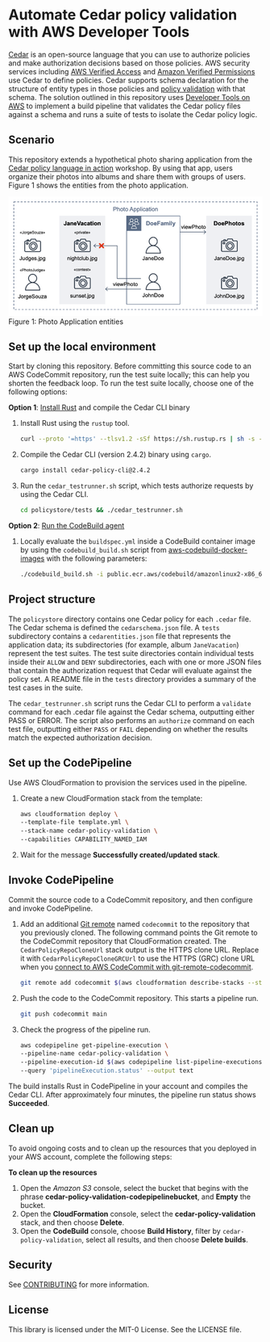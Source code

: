 # Automate Cedar policy validation with AWS Developer Tools

[Cedar](https://www.cedarpolicy.com/) is an open-source language that you can use to authorize policies and make authorization decisions based on those policies. AWS security services including [AWS Verified Access](https://aws.amazon.com/verified-access/) and [Amazon Verified Permissions](https://aws.amazon.com/verified-permissions/) use Cedar to define policies. Cedar supports schema declaration for the structure of entity types in those policies and [policy validation](https://docs.cedarpolicy.com/policies/validation.html) with that schema. The solution outlined in this repository uses [Developer Tools on AWS](https://aws.amazon.com/products/developer-tools/) to implement a build pipeline that validates the Cedar policy files against a schema and runs a suite of tests to isolate the Cedar policy logic.

## Scenario

This repository extends a hypothetical photo sharing application from the [Cedar policy language in action](https://catalog.workshops.aws/cedar-policy-language-in-action) workshop. By using that app, users organize their photos into albums and share them with groups of users. Figure 1 shows the entities from the photo application.

![Visual illustration of entities from the photo application](PhotoApplication.png)
Figure 1: Photo Application entities

## Set up the local environment

Start by cloning this repository. Before committing this source code to an AWS CodeCommit repository, run the test suite locally; this can help you shorten the feedback loop. To run the test suite locally, choose one of the following options:

**Option 1**: [Install Rust](https://www.rust-lang.org/tools/install) and compile the Cedar CLI binary

1. Install Rust using the `rustup` tool.

    ```bash
    curl --proto '=https' --tlsv1.2 -sSf https://sh.rustup.rs | sh -s -- -y
    ```

1. Compile the Cedar CLI (version 2.4.2) binary using `cargo`.

    ```bash
    cargo install cedar-policy-cli@2.4.2
    ```

1. Run the `cedar_testrunner.sh` script, which tests authorize requests by using the Cedar CLI.

    ```bash
    cd policystore/tests && ./cedar_testrunner.sh
    ```

**Option 2**: [Run the CodeBuild agent](https://docs.aws.amazon.com/codebuild/latest/userguide/use-codebuild-agent.html#use-codebuild-agent.run-agent)

1. Locally evaluate the `buildspec.yml` inside a CodeBuild container image by using the `codebuild_build.sh` script from [aws-codebuild-docker-images](https://github.com/aws/aws-codebuild-docker-images) with the following parameters:

    ```bash
    ./codebuild_build.sh -i public.ecr.aws/codebuild/amazonlinux2-x86_64-standard:5.0 -a .codebuild
    ```

## Project structure

The `policystore` directory contains one Cedar policy for each `.cedar` file. The Cedar schema is defined the `cedarschema.json` file. A `tests` subdirectory contains a `cedarentities.json` file that represents the application data; its subdirectories (for example, album  `JaneVacation`) represent the test suites. The test suite directories contain individual tests inside their `ALLOW` and `DENY` subdirectories, each with one or more JSON files that contain the authorization request that Cedar will evaluate against the policy set.  A README file in the `tests` directory provides a summary of the test cases in the suite.

The `cedar_testrunner.sh` script runs the Cedar CLI to perform a `validate` command for each .cedar file against the Cedar schema, outputting either PASS or ERROR.  The script also performs an `authorize` command on each test file, outputting either `PASS` or `FAIL` depending on whether the results match the expected authorization decision.

## Set up the CodePipeline

Use AWS CloudFormation to provision the services used in the pipeline.

1. Create a new CloudFormation stack from the template:

    ```bash
    aws cloudformation deploy \    
    --template-file template.yml \    
    --stack-name cedar-policy-validation \    
    --capabilities CAPABILITY_NAMED_IAM
    ```

1. Wait for the message **Successfully created/updated stack**.

## Invoke CodePipeline

Commit the source code to a CodeCommit repository, and then configure and invoke CodePipeline.

1. Add an additional [Git remote](https://git-scm.com/docs/git-remote) named `codecommit` to the repository that you previously cloned. The following command points the Git remote to the CodeCommit repository that CloudFormation created.  The `CedarPolicyRepoCloneUrl` stack output is the HTTPS clone URL.  Replace it with `CedarPolicyRepoCloneGRCUrl` to use the HTTPS (GRC) clone URL when you [connect to AWS CodeCommit with git-remote-codecommit](https://docs.aws.amazon.com/codecommit/latest/userguide/setting-up-git-remote-codecommit.html).

    ```bash
    git remote add codecommit $(aws cloudformation describe-stacks --stack-name cedar-policy-validation --query 'Stacks[0].Outputs[?OutputKey==`CedarPolicyRepoCloneUrl`].OutputValue' --output text)
    ```

1. Push the code to the CodeCommit repository. This starts a pipeline run.

    ```bash
    git push codecommit main
    ```

1. Check the progress of the pipeline run.

    ```bash
    aws codepipeline get-pipeline-execution \
    --pipeline-name cedar-policy-validation \
    --pipeline-execution-id $(aws codepipeline list-pipeline-executions --pipeline-name cedar-policy-validation --query 'pipelineExecutionSummaries[0].pipelineExecutionId' --output text) \
    --query 'pipelineExecution.status' --output text
    ```

The build installs Rust in CodePipeline in your account and compiles the Cedar CLI. After approximately four minutes, the pipeline run status shows **Succeeded**.

## Clean up

To avoid ongoing costs and to clean up the resources that you deployed in your AWS account, complete the following steps:

**To clean up the resources**

1. Open the *Amazon S3* console, select the bucket that begins with the phrase **cedar-policy-validation-codepipelinebucket**, and **Empty** the bucket.
1. Open the **CloudFormation** console, select the **cedar-policy-validation** stack, and then choose **Delete**.
1. Open the **CodeBuild** console, choose **Build History**, filter by `cedar-policy-validation`, select all results, and then choose **Delete builds**.

## Security

See [CONTRIBUTING](CONTRIBUTING.md#security-issue-notifications) for more information.

## License

This library is licensed under the MIT-0 License. See the LICENSE file.
